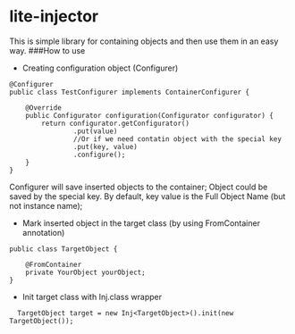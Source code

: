 # lite-injector
This is simple library for containing objects and then use them in an easy way.
###How to use
* Creating configuration object (Configurer)
```
@Configurer
public class TestConfigurer implements ContainerConfigurer {

    @Override
    public Configurator configuration(Configurator configurator) {
        return configurator.getConfigurator()
                .put(value) 
                //Or if we need contatin object with the special key
                .put(key, value)
                .configure();
    }
}
```
Configurer will save inserted objects to the container;
Object could be saved by the special key. By default, key value is the Full Object Name (but not instance name);

* Mark inserted object in the target class (by using FromContainer annotation)
```
public class TargetObject {

    @FromContainer
    private YourObject yourObject;
}
``` 

* Init target class with Inj.class wrapper
```
  TargetObject target = new Inj<TargetObject>().init(new TargetObject());
```